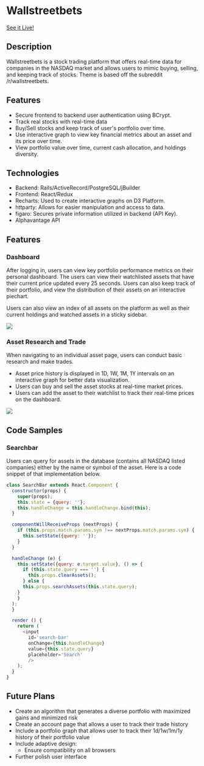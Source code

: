# Wallstreetbets

[See it Live!](http://wallstreetbets2.herokuapp.com/#/)

## Description
Wallstreetbets is a stock trading platform that offers real-time data for companies in the NASDAQ market and allows users to mimic buying, selling, and keeping track of stocks.  Theme is based off the subreddit /r/wallstreetbets.

## Features
* Secure frontend to backend user authentication using BCrypt.
* Track real stocks with real-time data
* Buy/Sell stocks and keep track of user's portfolio over time.
* Use interactive graph to view key financial metrics about an asset and its price over time.
* View portfolio value over time, current cash allocation, and holdings diversity.

## Technologies
* Backend: Rails/ActiveRecord/PostgreSQL/jBuilder
* Frontend: React/Redux
* Recharts: Used to create interactive graphs on D3 Platform.
* httparty: Allows for easier manipulation and access to data.
* figaro: Secures private information utilized in backend (API Key).
* Alphavantage API

## Features

### Dashboard
After logging in, users can view key portfolio performance metrics on their personal dashboard. The users can view their watchlisted assets that have their current price updated every 25 seconds.  Users can also keep track of their portfolio, and view the distribution of their assets on an interactive piechart.  

Users can also view an index of all assets on the platform as well as their current holdings and watched assets in a sticky sidebar.

![](https://media.giphy.com/media/dJiJiJvvG3w686OuaZ/giphy.gif)

### Asset Research and Trade
When navigating to an individual asset page, users can conduct basic research and make trades.
 * Asset price history is displayed in 1D, 1W, 1M, 1Y intervals on an interactive graph for better data visualization.
 * Users can buy and sell the asset stocks at real-time market prices.
 * Users can add the asset to their watchlist to track their real-time prices on the dashboard.

![](https://media.giphy.com/media/443D1tfGvh0cNwPtsw/giphy.gif)

## Code Samples

### Searchbar
Users can query for assets in the database (contains all NASDAQ listed companies) either by the name or symbol of the asset. Here is a code snippet of that implementation below.

```javascript
class SearchBar extends React.Component {
  constructor(props) {
    super(props);
    this.state = {query: ''};
    this.handleChange = this.handleChange.bind(this);
  }

  componentWillReceiveProps (nextProps) {
    if (this.props.match.params.sym !== nextProps.match.params.sym) {
      this.setState({query: ''});
    }
  }

  handleChange (e) {
    this.setState({query: e.target.value}, () => {
      if (this.state.query === '') {
        this.props.clearAssets();
      } else {
      this.props.searchAssets(this.state.query);
    }
    }
  );
  }

  render () {
    return (
      <input
        id='search-bar'
        onChange={this.handleChange}
        value={this.state.query}
        placeholder='Search'
        />
    );
  }
}
```





## Future Plans
* Create an algorithm that generates a diverse portfolio with maximized gains and minimized risk
* Create an account page that allows a user to track their trade history
* Include a portfolio graph that allows user to track their 1d/1w/1m/1y history of their portfolio value
* Include adaptive design:
   * Ensure compatibility on all browsers
* Further polish user interface
